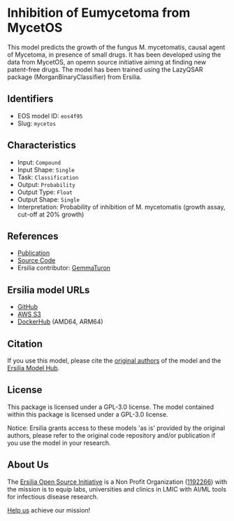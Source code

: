 # Inhibition of Eumycetoma from MycetOS

This model predicts the growth of the fungus M. mycetomatis, causal agent of Mycetoma, in presence of small drugs. It has been developed using the data from MycetOS, an opemn source initiative aiming at finding new patent-free drugs. The model has been trained using the LazyQSAR package (MorganBinaryClassifier) from Ersilia.

## Identifiers

* EOS model ID: `eos4f95`
* Slug: `mycetos`

## Characteristics

* Input: `Compound`
* Input Shape: `Single`
* Task: `Classification`
* Output: `Probability`
* Output Type: `Float`
* Output Shape: `Single`
* Interpretation: Probability of inhibition of M. mycetomatis (growth assay, cut-off at 20% growth)

## References

* [Publication](https://www.ijidonline.com/article/S1201-9712(20)31735-5/fulltext)
* [Source Code](https://github.com/ersilia-os/lazy-qsar)
* Ersilia contributor: [GemmaTuron](https://github.com/GemmaTuron)

## Ersilia model URLs
* [GitHub](https://github.com/ersilia-os/eos4f95)
* [AWS S3](https://ersilia-models-zipped.s3.eu-central-1.amazonaws.com/eos4f95.zip)
* [DockerHub](https://hub.docker.com/r/ersiliaos/eos4f95) (AMD64, ARM64)

## Citation

If you use this model, please cite the [original authors](https://www.ijidonline.com/article/S1201-9712(20)31735-5/fulltext) of the model and the [Ersilia Model Hub](https://github.com/ersilia-os/ersilia/blob/master/CITATION.cff).

## License

This package is licensed under a GPL-3.0 license. The model contained within this package is licensed under a GPL-3.0 license.

Notice: Ersilia grants access to these models 'as is' provided by the original authors, please refer to the original code repository and/or publication if you use the model in your research.

## About Us

The [Ersilia Open Source Initiative](https://ersilia.io) is a Non Profit Organization ([1192266](https://register-of-charities.charitycommission.gov.uk/charity-search/-/charity-details/5170657/full-print)) with the mission is to equip labs, universities and clinics in LMIC with AI/ML tools for infectious disease research.

[Help us](https://www.ersilia.io/donate) achieve our mission!